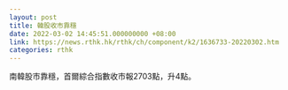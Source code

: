 ```yaml
---
layout: post
title: 韓股收市靠穩
date: 2022-03-02 14:45:51.000000000 +08:00
link: https://news.rthk.hk/rthk/ch/component/k2/1636733-20220302.htm
categories: rthk
---
```


南韓股市靠穩，首爾綜合指數收市報2703點，升4點。
